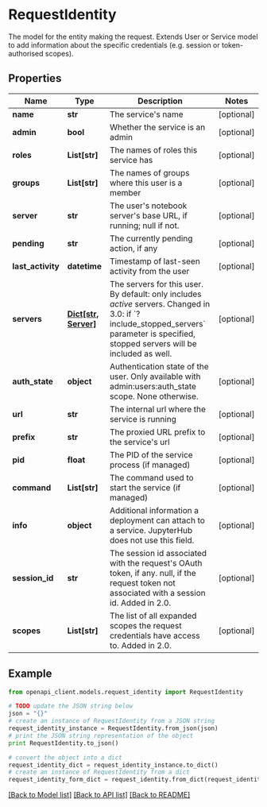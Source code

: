 # RequestIdentity

The model for the entity making the request. Extends User or Service model to add information about the specific credentials (e.g. session or token-authorised scopes). 

## Properties

Name | Type | Description | Notes
------------ | ------------- | ------------- | -------------
**name** | **str** | The service&#39;s name | [optional] 
**admin** | **bool** | Whether the service is an admin | [optional] 
**roles** | **List[str]** | The names of roles this service has | [optional] 
**groups** | **List[str]** | The names of groups where this user is a member | [optional] 
**server** | **str** | The user&#39;s notebook server&#39;s base URL, if running; null if not. | [optional] 
**pending** | **str** | The currently pending action, if any | [optional] 
**last_activity** | **datetime** | Timestamp of last-seen activity from the user | [optional] 
**servers** | [**Dict[str, Server]**](Server.md) | The servers for this user. By default: only includes _active_ servers. Changed in 3.0: if &#x60;?include_stopped_servers&#x60; parameter is specified, stopped servers will be included as well.  | [optional] 
**auth_state** | **object** | Authentication state of the user. Only available with admin:users:auth_state scope. None otherwise.  | [optional] 
**url** | **str** | The internal url where the service is running | [optional] 
**prefix** | **str** | The proxied URL prefix to the service&#39;s url | [optional] 
**pid** | **float** | The PID of the service process (if managed) | [optional] 
**command** | **List[str]** | The command used to start the service (if managed) | [optional] 
**info** | **object** | Additional information a deployment can attach to a service. JupyterHub does not use this field.  | [optional] 
**session_id** | **str** | The session id associated with the request&#39;s OAuth token, if any. null, if the request token not associated with a session id.  Added in 2.0.  | [optional] 
**scopes** | **List[str]** | The list of all expanded scopes the request credentials have access to.  Added in 2.0.  | [optional] 

## Example

```python
from openapi_client.models.request_identity import RequestIdentity

# TODO update the JSON string below
json = "{}"
# create an instance of RequestIdentity from a JSON string
request_identity_instance = RequestIdentity.from_json(json)
# print the JSON string representation of the object
print RequestIdentity.to_json()

# convert the object into a dict
request_identity_dict = request_identity_instance.to_dict()
# create an instance of RequestIdentity from a dict
request_identity_form_dict = request_identity.from_dict(request_identity_dict)
```
[[Back to Model list]](../README.md#documentation-for-models) [[Back to API list]](../README.md#documentation-for-api-endpoints) [[Back to README]](../README.md)


